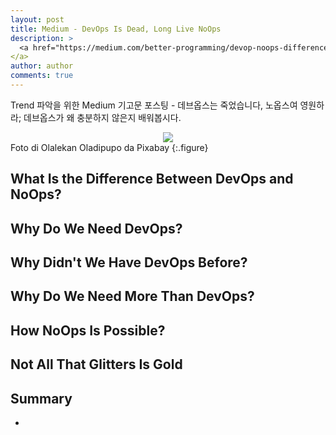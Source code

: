 ```yaml
---
layout: post
title: Medium - DevOps Is Dead, Long Live NoOps
description: >
  <a href="https://medium.com/better-programming/devop-noops-difference-504dfc4e9faa">원문 - Daniele Fontani
</a>
author: author
comments: true
---
```


Trend 파악을 위한 Medium 기고문 포스팅 - 데브옵스는 죽었습니다, 노옵스여 영원하라; 데브옵스가 왜 충분하지 않은지 배워봅시다.

<center>
<img src="https://miro.medium.com/max/3840/1*-HqnXZ2Xmz65u7H67QEq7w.png"/>
</center>
Foto di Olalekan Oladipupo da Pixabay
{:.figure}

## What Is the Difference Between DevOps and NoOps?

## Why Do We Need DevOps?

## Why Didn't We Have DevOps Before?

## Why Do We Need More Than DevOps?

## How NoOps Is Possible?

## Not All That Glitters Is Gold

## Summary
*
